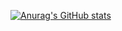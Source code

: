 [![Anurag's GitHub stats](https://github-readme-stats.vercel.app/api?username=SchmitLeonardo)](https://github.com/SchmitLeonardo/github-readme-stats)
